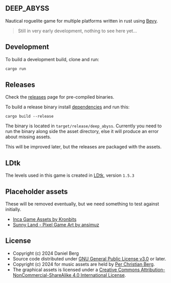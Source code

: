 DEEP\_ABYSS
----

Nautical roguelite game for multiple platforms written in rust using
[Bevy](https://bevyengine.org/).

> Still in very early development, nothing to see here yet...

## Development

To build a development build, clone and run:
```sh
cargo run
```
## Releases

Check the [releases](https://github.com/roosta/deep_abyss/releases) page for pre-compiled binaries.


To build a release binary install [dependencies](https://github.com/bevyengine/bevy/blob/main/docs/linux_dependencies.md) and run this:
```
cargo build --release
```
The binary is located in `target/release/deep_abyss`. Currently you need to run
the binary along side the asset directory, else it will produce an error about
missing assets.

This will be improved later, but the releases are packaged with the assets.


## LDtk

The levels used in this game is created in [LDtk](https://ldtk.io/), version `1.5.3`

## Placeholder assets

These will be removed eventually, but we need something to test against initially.

- [Inca Game Assets by Kronbits](https://kronbits.itch.io/inca-game-assets)
- [Sunny Land - Pixel Game Art by ansimuz](https://ansimuz.itch.io/sunny-land-pixel-game-art)

## License

- Copyright (c) 2024 Daniel Berg
- Source code distributed under [GNU General Public License v3.0](LICENSE) or later.
- Copyright (c) 2024 for music assets are held by [Per Christian Berg](https://perchristianberg.com).
- The graphical assets is licensed under a <a rel="license"
  href="http://creativecommons.org/licenses/by-nc-sa/4.0/">Creative Commons
  Attribution-NonCommercial-ShareAlike 4.0 International License</a>.
